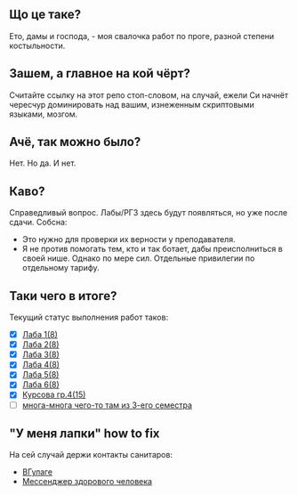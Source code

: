 ## Що це таке?
Ето, дамы и господа, - моя свалочка работ по проге, разной степени костыльности.

## Зашем, а главное на кой чёрт?
Считайте ссылку на этот репо стоп-словом, на случай, ежели Си начнёт чересчур доминировать над вашим, изнеженным скриптовыми языками, мозгом.

## Ачё, так можно было?
Нет. Но да. И нет.

## Каво?
Справедливый вопрос. Лабы/РГЗ здесь будут появляться, но уже после сдачи.
Собсна:
 * Это нужно для проверки их верности у преподавателя.
 * Я не против помогать тем, кто и так ботает, дабы преисполниться в своей нише. Однако по мере сил. Отдельные привилегии по отдельному тарифу.

 ## Таки чего в итоге?
 Текущий статус выполнения работ таков:
  - [x] [Лаба 1(8)](https://github.com/Linadil/NSTU_Programming/tree/master/semester2/lab1_8)
  - [x] [Лаба 2(8)](https://github.com/Linadil/NSTU_Programming/tree/master/semester2/lab2_8)
  - [x] [Лаба 3(8)](https://github.com/Linadil/NSTU_Programming/tree/master/semester2/lab3_8)
  - [x] [Лаба 4(8)](https://github.com/Linadil/NSTU_Programming/tree/master/semester2/lab4_8)
  - [x] [Лаба 5(8)](https://github.com/Linadil/NSTU_Programming/tree/master/semester2/lab5_8)
  - [x] [Лаба 6(8)](https://github.com/Linadil/NSTU_Programming/tree/master/semester2/lab6_8)
  - [x] [Курсова гр.4(15)](https://github.com/Linadil/NSTU_Programming/tree/master/semester2/Kursovaya)
  - [ ] [многа-многа чего-то там из 3-его семестра](http://gun.cs.nstu.ru/winprog/)

## "У меня лапки" how to fix
На сей случай держи контакты санитаров:
 * [ВГулаге](https://vk.com/cpp_is_power)
 * [Мессенджер здорового человека](https://t.me/boolka_breada)
